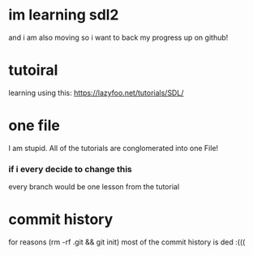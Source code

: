 # im learning sdl2

and i am also moving so i want to back my progress up on
github!

# tutoiral

learning using this: https://lazyfoo.net/tutorials/SDL/

# one file

I am stupid. All of the tutorials are conglomerated into one File!

### if i every decide to change this

every branch would be one lesson from the tutorial

# commit history

for reasons (rm -rf .git && git init) most of the commit history is ded :(((
